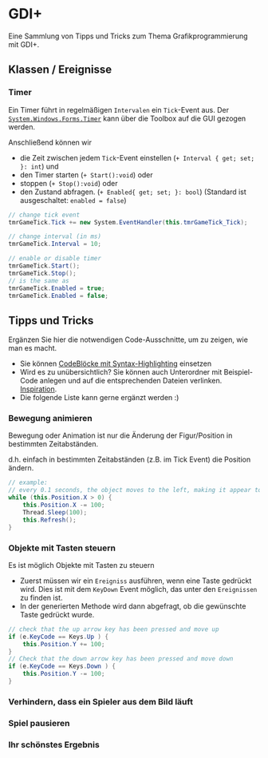 # GDI+
Eine Sammlung von Tipps und Tricks zum Thema Grafikprogrammierung mit GDI+.

## Klassen / Ereignisse
### Timer
Ein Timer führt in regelmäßigen `Intervalen` ein `Tick`-Event aus. Der [`System.Windows.Forms.Timer`](https://learn.microsoft.com/de-de/dotnet/api/system.windows.forms.timer?view=windowsdesktop-8.0&viewFallbackFrom=net-6.0) kann über die Toolbox auf die GUI gezogen werden. 

Anschließend können wir 
- die Zeit zwischen jedem `Tick`-Event einstellen (`+ Interval { get; set; }: int`) und
- den Timer starten (`+ Start():void`) oder
- stoppen (`+ Stop():void`) oder
- den Zustand abfragen. (`+ Enabled{ get; set; }: bool`) (Standard ist ausgeschaltet: `enabled = false`)

```c#
// change tick event
tmrGameTick.Tick += new System.EventHandler(this.tmrGameTick_Tick);

// change interval (in ms)
tmrGameTick.Interval = 10;

// enable or disable timer
tmrGameTick.Start();
tmrGameTick.Stop();
// is the same as
tmrGameTick.Enabled = true;
tmrGameTick.Enabled = false;
```

## Tipps und Tricks
Ergänzen Sie hier die notwendigen Code-Ausschnitte, um zu zeigen, wie man es macht. 
- Sie können [CodeBlöcke mit Syntax-Highlighting](https://docs.github.com/en/get-started/writing-on-github/working-with-advanced-formatting/creating-and-highlighting-code-blocks#syntax-highlighting) einsetzen
- Wird es zu unübersichtlich? Sie können auch Unterordner mit Beispiel-Code anlegen und auf die entsprechenden Dateien verlinken. [Inspiration](https://github.com/gsoTH/flaskShowcase/tree/master/datenbanken).
- Die folgende Liste kann gerne ergänzt werden :)

### Bewegung animieren
Bewegung oder Animation ist nur die Änderung der Figur/Position in bestimmten Zeitabständen.

d.h. einfach in bestimmten Zeitabständen (z.B. im Tick Event) die Position ändern.
```c#
// example:
// every 0.1 seconds, the object moves to the left, making it appear to move.
while (this.Position.X > 0) {
    this.Position.X -= 100;
    Thread.Sleep(100);
    this.Refresh();
}
```
### Objekte mit Tasten steuern
Es ist möglich Objekte mit Tasten zu steuern
- Zuerst müssen wir ein `Ereigniss` ausführen, wenn eine Taste gedrückt wird. Dies ist mit dem `KeyDown` Event möglich, das unter den `Ereignissen` zu finden ist.
- In der generierten Methode wird dann abgefragt, ob die gewünschte Taste gedrückt wurde.
```c#
// check that the up arrow key has been pressed and move up
if (e.KeyCode == Keys.Up ) {
    this.Position.Y += 100;
}
// Check that the down arrow key has been pressed and move down
if (e.KeyCode == Keys.Down ) {
    this.Position.Y -= 100;
}
```
### Verhindern, dass ein Spieler aus dem Bild läuft


### Spiel pausieren

### Ihr schönstes Ergebnis





